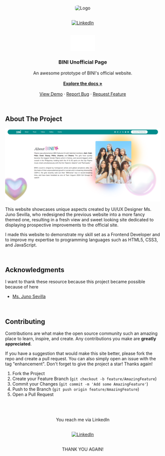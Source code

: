 <div align="center">
<br />
<img src="https://media.tenor.com/UWiYQGrIUxgAAAAM/biniph-bini.gif" alt="Logo" width="180" height="180" style="border-radius: 20% !important;">
<br />
<br />

[![LinkedIn][linkedin-shield]][linkedin-url]

</div>


<!-- PROJECT LOGO -->
<br />
<div align="center">
  <a href="https://github.com/thanyeal/BINI">
    <img src="static/media/img/cabinets/BINI_wordmark-white.png" alt="Logo" width="80" height="auto">
  </a>

  <h3 align="center">BINI Unofficial Page</h3>

  <p align="center">
    An awesome prototype of BINI's official website. 
    <br /><br />
    <a href="https://github.com/thanyeal/BINI"><strong>Explore the docs »</strong></a>
    <br />
    <br />
    <a href="https://bini-unofficial.onrender.com/">View Demo</a>
    ·
    <a href="https://linkedin.com/in/thanyeal">Report Bug</a>
    ·
    <a href="https://linkedin.com/in/thanyeal">Request Feature</a>
  </p>
</div>

<br />

<!-- ABOUT THE PROJECT  -->
## About The Project

[![Product Name Screen Shot][product-screenshot]](https://bini-unofficial.onrender.com/)

This website showcases unique aspects created by UI/UX Designer Ms. Juno Sevilla, who redesigned the previous website into a more fancy themed one, resulting in a fresh view and sweet looking site dedicated to displaying prospective improvements to the official site.

I made this website to demonstrate my skill set as a Frontend Developer and to improve my expertise to programming languages such as HTML5, CSS3, and JavaScript.


<br />

<!-- ACKNOWLEDGMENTS -->
## Acknowledgments

I want to thank these resource because this project became possible because of here

* [Ms. Juno Sevilla](https://www.behance.net/junosevilla)



<br />

<!-- CONTRIBUTING -->
## Contributing

Contributions are what make the open source community such an amazing place to learn, inspire, and create. Any contributions you make are **greatly appreciated**.

If you have a suggestion that would make this site better, please fork the repo and create a pull request. You can also simply open an issue with the tag "enhancement".
Don't forget to give the project a star! Thanks again!

1. Fork the Project
2. Create your Feature Branch (`git checkout -b feature/AmazingFeature`)
3. Commit your Changes (`git commit -m 'Add some AmazingFeature'`)
4. Push to the Branch (`git push origin feature/AmazingFeature`)
5. Open a Pull Request


<div align="center">
<br />
<br />
<br />
You reach me via LinkedIn 
<br />
<br />

[![LinkedIn][linkedin-shield]][linkedin-url]

<br />
THANK YOU AGAIN! 
</div>



<!-- MARKDOWN LINKS & IMAGES -->
<!-- https://www.markdownguide.org/basic-syntax/#reference-style-links -->
[contributors-shield]: https://img.shields.io/github/contributors/othneildrew/Best-README-Template.svg?style=for-the-badge
[contributors-url]: https://github.com/othneildrew/Best-README-Template/graphs/contributors
[forks-shield]: https://img.shields.io/github/forks/othneildrew/Best-README-Template.svg?style=for-the-badge
[forks-url]: https://github.com/othneildrew/Best-README-Template/network/members
[stars-shield]: https://img.shields.io/github/stars/othneildrew/Best-README-Template.svg?style=for-the-badge
[stars-url]: https://github.com/othneildrew/Best-README-Template/stargazers
[issues-shield]: https://img.shields.io/github/issues/othneildrew/Best-README-Template.svg?style=for-the-badge
[issues-url]: https://github.com/othneildrew/Best-README-Template/issues
[license-shield]: https://img.shields.io/github/license/othneildrew/Best-README-Template.svg?style=for-the-badge
[license-url]: https://github.com/othneildrew/Best-README-Template/blob/master/LICENSE.txt
[linkedin-shield]: https://img.shields.io/badge/-LinkedIn-black.svg?style=for-the-badge&logo=linkedin&colorB=555
[linkedin-url]: https://linkedin.com/in/thanyeal
[product-screenshot]: static/media/screenshot.png
[Next.js]: https://img.shields.io/badge/next.js-000000?style=for-the-badge&logo=nextdotjs&logoColor=white
[Next-url]: https://nextjs.org/
[React.js]: https://img.shields.io/badge/React-20232A?style=for-the-badge&logo=react&logoColor=61DAFB
[React-url]: https://reactjs.org/
[Vue.js]: https://img.shields.io/badge/Vue.js-35495E?style=for-the-badge&logo=vuedotjs&logoColor=4FC08D
[Vue-url]: https://vuejs.org/
[Angular.io]: https://img.shields.io/badge/Angular-DD0031?style=for-the-badge&logo=angular&logoColor=white
[Angular-url]: https://angular.io/
[Svelte.dev]: https://img.shields.io/badge/Svelte-4A4A55?style=for-the-badge&logo=svelte&logoColor=FF3E00
[Svelte-url]: https://svelte.dev/
[Laravel.com]: https://img.shields.io/badge/Laravel-FF2D20?style=for-the-badge&logo=laravel&logoColor=white
[Laravel-url]: https://laravel.com
[Bootstrap.com]: https://img.shields.io/badge/Bootstrap-563D7C?style=for-the-badge&logo=bootstrap&logoColor=white
[Bootstrap-url]: https://getbootstrap.com
[JQuery.com]: https://img.shields.io/badge/jQuery-0769AD?style=for-the-badge&logo=jquery&logoColor=white
[JQuery-url]: https://jquery.com 

